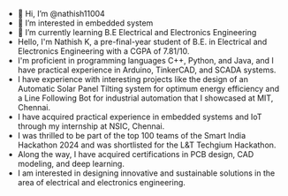 - 👋 Hi, I’m @nathish11004
- 👀 I’m interested in embedded system
- 🌱 I’m currently learning B.E Electrical and Electronics Engineering
- Hello, I'm Nathish K, a pre-final-year student of B.E. in Electrical and Electronics Engineering with a CGPA of 7.81/10.
- I'm proficient in programming languages C++, Python, and Java, and I have practical experience in Arduino, TinkerCAD, and SCADA systems.
- I have experience with interesting projects like the design of an Automatic Solar Panel Tilting system for optimum energy efficiency and a Line Following Bot for industrial 
  automation that I showcased at MIT, Chennai.
- I have acquired practical experience in embedded systems and IoT through my internship at NSIC, Chennai.
- I was thrilled to be part of the top 100 teams of the Smart India Hackathon 2024 and was shortlisted for the L&T Techgium Hackathon.
- Along the way, I have acquired certifications in PCB design, CAD modeling, and deep learning.
- I am interested in designing innovative and sustainable solutions in the area of electrical and electronics engineering.
